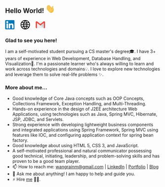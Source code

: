 ## Hello World! <img src="https://raw.githubusercontent.com/MrainW/uPic_imageHosting/main/uPic/20220405/Hi.gif" width="30px"></h2>


<a href="https://www.linkedin.com/in/miaoyuwang/"><img src="https://raw.githubusercontent.com/MrainW/uPic_imageHosting/main/uPic/20220405/linkedin.svg" width="30px" alt="LinkedIn"></a> &nbsp; &nbsp;
<a href="https://miaoyu.vercel.app/"><img src="https://raw.githubusercontent.com/MrainW/uPic_imageHosting/main/uPic/20220405/site.svg" width="30px" alt="site"></a> &nbsp; &nbsp;
<a href="mailto:wangrainm@gmail.com"><img src="https://raw.githubusercontent.com/MrainW/uPic_imageHosting/main/uPic/20220405/gmail.svg" width="30px" alt="mail"></a> &nbsp; &nbsp;
<br />

### Glad to see you here!

I am a self-motivated student pursuing a CS master's degree🎓. I have 3+ years of experience in Web Development, Database Handling, and Visualization👨. I'm a passionate learner who's always willing to learn and work across technologies and domains💡. I love to explore new technologies and leverage them to solve real-life problems ✨.


### More about me...

- Good knowledge of Core Java concepts such as OOP Concepts, Collections Framework, Exception Handling, and Multi-Threading.
- Hands-on experience in the design of J2EE architecture Web Applications, using technologies such as Java, Spring MVC, Hibernate, JSP, JDBC, and Servlets.
- Strong experience with developing lightweight business components and integrated applications using Spring Framework, Spring MVC using features like IOC, and configuring application context for spring bean factory.
- Good knowledge about using HTML 5, CSS 3, and JavaScript.
- A self-motivated professional and natural communicator possessing good technical, initiating, leadership, and problem-solving skills and has proven to be a good team player.
- 📫 How to reach me: wangrainm@gmail.com | [LinkedIn](https://www.linkedin.com/in/miaoyuwang/) | [Portfolio](https://miaoyu.vercel.app/) | [Blog](https://mrainw.github.io/)
- 💬 Ask me about anything! I am happy to help and guide you.
- ⚡ Hire [me](mailto:wangrainm@gmail.com) 👨‍💻.

